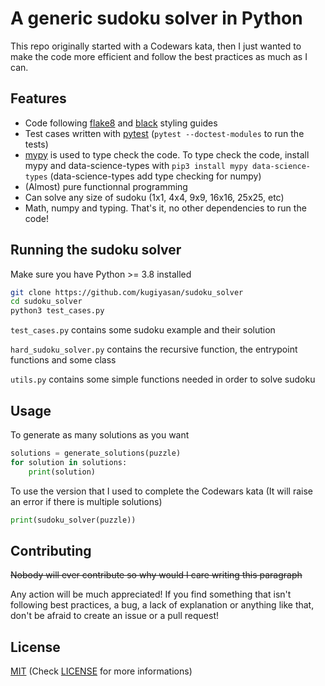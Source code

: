 # A generic sudoku solver in Python

This repo originally started with a Codewars kata, then I just wanted to make the code more efficient and follow the best practices as much as I can.

## Features

- Code following [flake8](https://flake8.pycqa.org/en/latest/) and [black](https://black.readthedocs.io/en/stable/) styling guides
- Test cases written with [pytest](https://docs.pytest.org/en/stable/) (`pytest --doctest-modules` to run the tests)
- [mypy](http://mypy-lang.org/) is used to type check the code. To type check the code, install mypy and data-science-types with `pip3 install mypy data-science-types` (data-science-types add type checking for numpy)
- (Almost) pure functionnal programming
- Can solve any size of sudoku (1x1, 4x4, 9x9, 16x16, 25x25, etc)
- Math, numpy and typing. That's it, no other dependencies to run the code!

## Running the sudoku solver

Make sure you have Python >= 3.8 installed

```bash
git clone https://github.com/kugiyasan/sudoku_solver
cd sudoku_solver
python3 test_cases.py
```

`test_cases.py` contains some sudoku example and their solution

`hard_sudoku_solver.py` contains the recursive function, the entrypoint functions and some class

`utils.py` contains some simple functions needed in order to solve sudoku

## Usage

To generate as many solutions as you want

```python
solutions = generate_solutions(puzzle)
for solution in solutions:
    print(solution)
```

To use the version that I used to complete the Codewars kata (It will raise an error if there is multiple solutions)

```python
print(sudoku_solver(puzzle))
```

## Contributing

~~Nobody will ever contribute so why would I care writing this paragraph~~

Any action will be much appreciated! If you find something that isn't following best practices, a bug, a lack of explanation or anything like that, don't be afraid to create an issue or a pull request!

## License

[MIT](https://choosealicense.com/licenses/mit/) (Check [LICENSE](https://github.com/kugiyasan/sudoku_solver/blob/master/LICENSE) for more informations)
